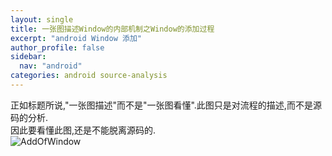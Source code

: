 ```yaml
---
layout: single
title: 一张图描述Window的内部机制之Window的添加过程
excerpt: "android Window 添加"
author_profile: false
sidebar:
  nav: "android"
categories: android source-analysis
---
```


正如标题所说,"一张图描述"而不是"一张图看懂".此图只是对流程的描述,而不是源码的分析.  
因此要看懂此图,还是不能脱离源码的.  
![AddOfWindow](http://odxsluszm.bkt.clouddn.com/the_add_of_window.png)
